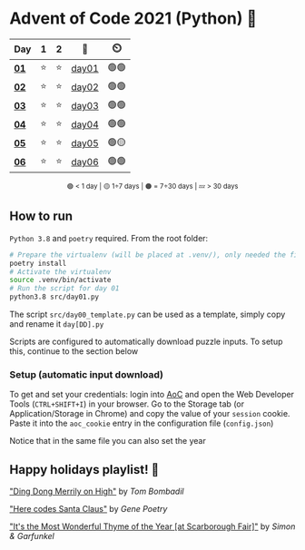 # Advent of Code 2021 (Python) 🎄

<div align="center">

| Day                                            | 1   | 2   | 📃                    | ⏲️   |
| ---------------------------------------------- | :-: | :-: | :-------------------: | :--: |
| **[01](https://adventofcode.com/2021/day/1)**  | ⭐  | ⭐  | [day01](src/day01.py) | 🟢🟢 |
| **[02](https://adventofcode.com/2021/day/2)**  | ⭐  | ⭐  | [day02](src/day02.py) | 🟢🟢 |
| **[03](https://adventofcode.com/2021/day/3)**  | ⭐  | ⭐  | [day03](src/day03.py) | 🟢🟢 |
| **[04](https://adventofcode.com/2021/day/4)**  | ⭐  | ⭐  | [day04](src/day04.py) | 🟢🟢 |
| **[05](https://adventofcode.com/2021/day/5)**  | ⭐  | ⭐  | [day05](src/day05.py) | 🟢🟡 |
| **[06](https://adventofcode.com/2021/day/6)**  | ⭐  | ⭐  | [day06](src/day06.py) | 🟢🟢 |

<sub>🟢 < 1 day | 🟡 1÷7 days | 🟠 = 7÷30 days | 💤 > 30 days</sub>

</div>

## How to run

`Python 3.8` and `poetry` required. From the root folder:

````bash
# Prepare the virtualenv (will be placed at .venv/), only needed the first time
poetry install
# Activate the virtualenv
source .venv/bin/activate
# Run the script for day 01
python3.8 src/day01.py
````

The script `src/day00_template.py` can be used as a template, simply copy and rename it `day[DD].py`

Scripts are configured to automatically download puzzle inputs. To setup this, continue to the section below

### Setup (automatic input download)

To get and set your credentials: login into [AoC](https://adventofcode.com/) and open the Web Developer Tools (`CTRL+SHIFT+I`) in your browser. Go to the Storage tab (or Application/Storage in Chrome) and copy the value of your `session` cookie. Paste it into the `aoc_cookie` entry in the configuration file (`config.json`)

Notice that in the same file you can also set the year

## Happy holidays playlist! 🎁

["Ding Dong Merrily on High"](https://www.youtube.com/watch?v=zJbRURK3zWo) by *Tom Bombadil*

["Here codes Santa Claus"](https://www.youtube.com/watch?v=ysxlUmLOttQ) by *Gene Poetry*

["It's the Most Wonderful Thyme of the Year [at Scarborough Fair]"](https://www.youtube.com/watch?v=-BakWVXHSug) by *Simon & Garfunkel*

